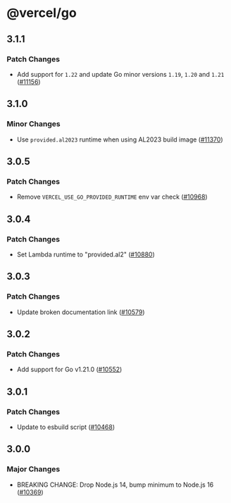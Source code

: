 # @vercel/go

## 3.1.1

### Patch Changes

- Add support for `1.22` and update Go minor versions `1.19`, `1.20` and `1.21` ([#11156](https://github.com/khulnasoft/devship/pull/11156))

## 3.1.0

### Minor Changes

- Use `provided.al2023` runtime when using AL2023 build image ([#11370](https://github.com/khulnasoft/devship/pull/11370))

## 3.0.5

### Patch Changes

- Remove `VERCEL_USE_GO_PROVIDED_RUNTIME` env var check ([#10968](https://github.com/khulnasoft/devship/pull/10968))

## 3.0.4

### Patch Changes

- Set Lambda runtime to "provided.al2" ([#10880](https://github.com/khulnasoft/devship/pull/10880))

## 3.0.3

### Patch Changes

- Update broken documentation link ([#10579](https://github.com/khulnasoft/devship/pull/10579))

## 3.0.2

### Patch Changes

- Add support for Go v1.21.0 ([#10552](https://github.com/khulnasoft/devship/pull/10552))

## 3.0.1

### Patch Changes

- Update to esbuild script ([#10468](https://github.com/khulnasoft/devship/pull/10468))

## 3.0.0

### Major Changes

- BREAKING CHANGE: Drop Node.js 14, bump minimum to Node.js 16 ([#10369](https://github.com/khulnasoft/devship/pull/10369))
